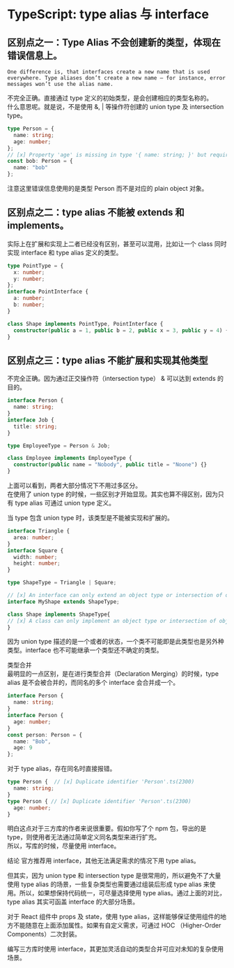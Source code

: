 # TypeScript: type alias 与 interface

## 区别点之一：Type Alias 不会创建新的类型，体现在错误信息上。  
```
One difference is, that interfaces create a new name that is used everywhere. Type aliases don’t create a new name — for instance, error messages won’t use the alias name.
```
不完全正确。直接通过 type 定义的初始类型，是会创建相应的类型名称的。  
什么意思呢。就是说，不是使用 &, | 等操作符创建的 union type 及 intersection type。  
``` ts
type Person = {
  name: string;
  age: number;
};
// [x] Property 'age' is missing in type '{ name: string; }' but required in type 'Person'.ts(2741)
const bob: Person = {
  name: "bob"
};
```
注意这里错误信息使用的是类型 Person 而不是对应的 plain object 对象。  
  
## 区别点之二：type alias 不能被 extends 和 implements。

实际上在扩展和实现上二者已经没有区别，甚至可以混用，比如让一个 class 同时实现 interface 和 type alias 定义的类型。  
``` ts
type PointType = {
  x: number;
  y: number;
};
interface PointInterface {
  a: number;
  b: number;
}

class Shape implements PointType, PointInterface {
  constructor(public a = 1, public b = 2, public x = 3, public y = 4) {}
}
```

## 区别点之三：type alias 不能扩展和实现其他类型
不完全正确。因为通过正交操作符（intersection type） & 可以达到 extends 的目的。
``` ts
interface Person {
  name: string;
}
interface Job {
  title: string;
}

type EmployeeType = Person & Job;

class Employee implements EmployeeType {
  constructor(public name = "Nobody", public title = "Noone") {}
}
```

上面可以看到，两者大部分情况下不用过多区分。  
在使用了 union type 的时候，一些区别才开始显现。其实也算不得区别，因为只有 type alias 可通过 union type 定义。  
  
当 type 包含 union type 时，该类型是不能被实现和扩展的。  
``` ts
interface Triangle {
  area: number;
}
interface Square {
  width: number;
  height: number;
}

type ShapeType = Triangle | Square;

// [x] An interface can only extend an object type or intersection of object types with statically known members.ts(2312)
interface MyShape extends ShapeType;

class Shape implements ShapeType{
// [x] A class can only implement an object type or intersection of object types with statically known members.ts(2422)
}
```
因为 union type 描述的是一个或者的状态，一个类不可能即是此类型也是另外种类型。interface 也不可能继承一个类型还不确定的类型。  

类型合并  
最明显的一点区别，是在进行类型合并（Declaration Merging）的时候，type alias 是不会被合并的，而同名的多个 interface 会合并成一个。  
``` ts
interface Person {
  name: string;
}
interface Person {
  age: number;
}
const person: Person = {
  name: "Bob",
  age: 9
};
```
对于 type alias，存在同名时直接报错。
``` ts
type Person {  // [x] Duplicate identifier 'Person'.ts(2300)
  name: string;
}
type Person { // [x] Duplicate identifier 'Person'.ts(2300)
  age: number;
}
```
明白这点对于三方库的作者来说很重要。假如你写了个 npm 包，导出的是 type，则使用者无法通过简单定义同名类型来进行扩充。  
所以，写库的时候，尽量使用 interface。  

结论
官方推荐用 interface，其他无法满足需求的情况下用 type alias。  
  
但其实，因为 union type 和 intersection type 是很常用的，所以避免不了大量使用 type alias 的场景，一些复杂类型也需要通过组装后形成 type alias 来使用。所以，如果想保持代码统一，可尽量选择使用 type alias。通过上面的对比，type alias 其实可函盖 interface 的大部分场景。
  
对于 React 组件中 props 及 state，使用 type alias，这样能够保证使用组件的地方不能随意在上面添加属性。如果有自定义需求，可通过 HOC （Higher-Order Components）二次封装。
  
编写三方库时使用 interface，其更加灵活自动的类型合并可应对未知的复杂使用场景。
